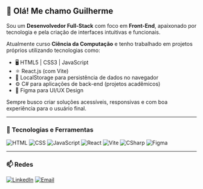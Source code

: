## 👋 Olá! Me chamo Guilherme

Sou um **Desenvolvedor Full-Stack** com foco em **Front-End**, apaixonado por tecnologia e pela criação de interfaces intuitivas e funcionais.

Atualmente curso **Ciência da Computação** e tenho trabalhado em projetos próprios utilizando tecnologias como:

- 🖥️ HTML5 | CSS3 | JavaScript
- ⚛️ React.js (com Vite)
- 💾 LocalStorage para persistência de dados no navegador
- ⚙️ C# para aplicações de back-end (projetos acadêmicos)
- 🎨 Figma para UI/UX Design

Sempre busco criar soluções acessíveis, responsivas e com boa experiência para o usuário final.

---

### 🚀 Tecnologias e Ferramentas
![HTML](https://img.shields.io/badge/-HTML5-E34F26?style=flat&logo=html5&logoColor=fff)
![CSS](https://img.shields.io/badge/-CSS3-1572B6?style=flat&logo=css3)
![JavaScript](https://img.shields.io/badge/-JavaScript-F7DF1E?style=flat&logo=javascript&logoColor=000)
![React](https://img.shields.io/badge/-React-61DAFB?style=flat&logo=react&logoColor=000)
![Vite](https://img.shields.io/badge/-Vite-646CFF?style=flat&logo=vite&logoColor=fff)
![CSharp](https://img.shields.io/badge/-C%23-239120?style=flat&logo=c-sharp&logoColor=fff)
![Figma](https://img.shields.io/badge/-Figma-F24E1E?style=flat&logo=figma&logoColor=fff)

---
### 📫 Redes
[![LinkedIn](https://img.shields.io/badge/-LinkedIn-0077B5?style=flat&logo=linkedin&logoColor=white)](https://www.linkedin.com/in/guilherme-gomes-fend/)
[![Email](https://img.shields.io/badge/-Email-D14836?style=flat&logo=gmail&logoColor=white)](mailto:guilhermedrg11@gmail.com)
